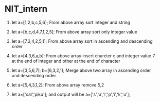 # NIT_intern

1. let
    a=[1,2,b,c,5,6];
    From above array sort integer and string

2. let
    a=[b,c,d,4,7,1,2,5];
    From above array sort only integer value

3. let
    a=[7,3,4,2,5,1];
    From above array sort in ascending and descending order

4. let
    a=[4,3,6,a,b];
    From above array insert charcter c and integer value 7 at the end of integer and other at the end of character

5. let
    a=[3,5,6,7];
    b=[6,3,2,1];
    Merge above two array in ascending order and descending order

6. let
    a=[5,4,3,1,2];
    From above array remove 5,2

7. let
    a=['sal','piku'];
    and output will be
    a=['s','a','l','p','i','k','u'];
